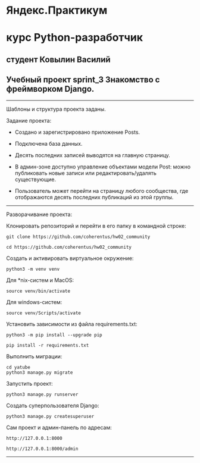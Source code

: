 # Яндекс.Практикум

# курс Python-разработчик

## студент  Ковылин Василий

## Учебный проект sprint_3  Знакомство с фреймворком Django.

***

Шаблоны и структура проекта заданы.

Задание проекта:

* Создано и зарегистрировано приложение Posts.
 
* Подключена база данных.
 
* Десять последних записей выводятся на главную страницу.

* В админ-зоне доступно управление объектами модели Post: можно публиковать новые записи или редактировать/удалять существующие.

* Пользователь может перейти на страницу любого сообщества, где отображаются десять последних публикаций из этой группы.

***

Разворачивание проекта:

Клонировать репозиторий и перейти в его папку в командной строке:

```
git clone https://github.com/coherentus/hw02_community

cd https://github.com/coherentus/hw02_community
```

Cоздать и активировать виртуальное окружение:

```
python3 -m venv venv
```

Для *nix-систем и MacOS:

```
source venv/bin/activate
```

Для windows-систем:

```
source venv/Scripts/activate
```

Установить зависимости из файла requirements.txt:

```
python3 -m pip install --upgrade pip

pip install -r requirements.txt
```

Выполнить миграции:

```
cd yatube
python3 manage.py migrate
```

Запустить проект:

```
python3 manage.py runserver
```

Создать суперпользователя Django:

```
python3 manage.py createsuperuser
```

Сам проект и админ-панель по адресам:

```
http://127.0.0.1:8000

http://127.0.0.1:8000/admin
```

***
